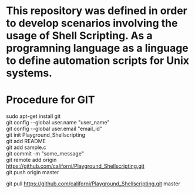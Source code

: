 # This repository was defined in order to develop scenarios involving the usage of Shell Scripting. As a programning language as a linguage to define automation scripts for Unix systems.

# Procedure for GIT
sudo apt-get install git  
git config --global user.name "user_name"  
git config --global user.email "email_id"  
git init Playground_Shellscripting  
git add README  
git add sample.c  
git commit -m "some_message"  
git remote add origin https://github.com/californi/Playground_Shellscripting.git  
git push origin master  

git pull https://github.com/californi/Playground_Shellscripting.git master